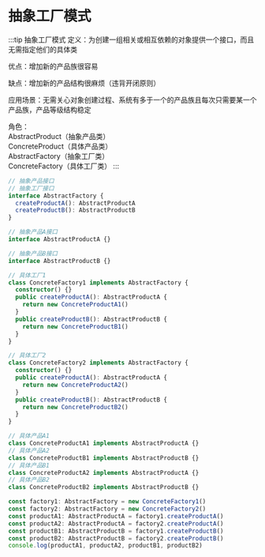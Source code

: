 # 抽象工厂模式
:::tip 抽象工厂模式
定义：为创建一组相关或相互依赖的对象提供一个接口，而且无需指定他们的具体类

优点：增加新的产品族很容易

缺点：增加新的产品结构很麻烦（违背开闭原则）

应用场景：无需关心对象创建过程、系统有多于一个的产品族且每次只需要某一个产品族，产品等级结构稳定

角色：<br>
      AbstractProduct（抽象产品类）<br>
      ConcreteProduct（具体产品类）<br>
      AbstractFactory（抽象工厂类）<br>
      ConcreteFactory（具体工厂类）
:::
```ts
// 抽象产品接口
// 抽象工厂接口
interface AbstractFactory {
  createProductA(): AbstractProductA
  createProductB(): AbstractProductB
}

// 抽象产品A接口
interface AbstractProductA {}

// 抽象产品B接口
interface AbstractProductB {}

// 具体工厂1
class ConcreteFactory1 implements AbstractFactory {
  constructor() {}
  public createProductA(): AbstractProductA {
    return new ConcreteProductA1()
  }
  public createProductB(): AbstractProductB {
    return new ConcreteProductB1()
  }
}

// 具体工厂2
class ConcreteFactory2 implements AbstractFactory {
  constructor() {}
  public createProductA(): AbstractProductA {
    return new ConcreteProductA2()
  }
  public createProductB(): AbstractProductB {
    return new ConcreteProductB2()
  }
}

// 具体产品A1
class ConcreteProductA1 implements AbstractProductA {}
// 具体产品A2
class ConcreteProductB1 implements AbstractProductB {}
// 具体产品B1
class ConcreteProductA2 implements AbstractProductA {}
// 具体产品B2
class ConcreteProductB2 implements AbstractProductB {}

const factory1: AbstractFactory = new ConcreteFactory1()
const factory2: AbstractFactory = new ConcreteFactory2()
const productA1: AbstractProductA = factory1.createProductA()
const productA2: AbstractProductA = factory2.createProductA()
const productB1: AbstractProductB = factory1.createProductB()
const productB2: AbstractProductB = factory2.createProductB()
console.log(productA1, productA2, productB1, productB2)
```
